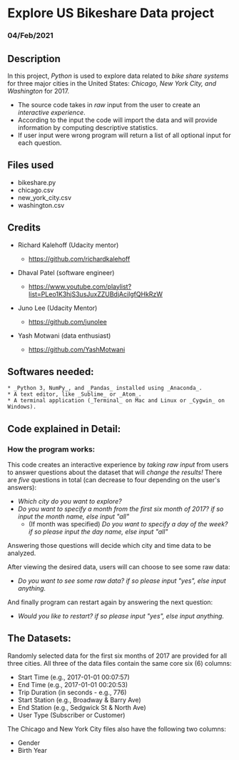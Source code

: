 # **Explore US Bikeshare Data project**

### 04/Feb/2021


## **Description**
In this project, _Python_ is used to explore data related to _bike share systems_ for three major cities in the United States: _Chicago, New York City, and Washington_ for 2017.
- The source code takes in _raw_ input from the user to create an _interactive experience_.
- According to the input the code will import the data and will provide information by computing descriptive statistics.
- If user input were wrong program will return a list of all optional input for each question.

## **Files used**

- bikeshare.py
- chicago.csv
- new_york_city.csv
- washington.csv

## **Credits**

* Richard Kalehoff (Udacity mentor)

    - https://github.com/richardkalehoff

* Dhaval Patel (software engineer)

    - https://www.youtube.com/playlist?list=PLeo1K3hjS3usJuxZZUBdjAcilgfQHkRzW

* Juno Lee (Udacity Mentor)

    - https://github.com/junolee

* Yash Motwani (data enthusiast)

    - https://github.com/YashMotwani

## **Softwares needed:**
    * _Python 3, NumPy_, and _Pandas_ installed using _Anaconda_.
    * A text editor, like _Sublime_ or _Atom_.
    * A terminal application (_Terminal_ on Mac and Linux or _Cygwin_ on Windows).

## **Code explained in Detail:**
### **How the program works:**
This code creates an interactive experience by _taking raw input_ from users to answer questions about the dataset that will _change the results!_ There are _five_ questions in total (can decrease to four depending on the user's answers):

* _Which city do you want to explore?_
* _Do you want to specify a month from the first six month of 2017? if so input the month name, else input "all"_
    * (If month was specified) _Do you want to specify a day of the week? if so please input the day name, else input "all"_

Answering those questions will decide which city and time data to be analyzed.

After viewing the desired data, users will can choose to see some raw data:
* _Do you want to see some raw data? if so please input "yes", else input anything._

And finally program can restart again by answering the next question:
* _Would you like to restart? if so please input "yes", else input anything._

## **The Datasets:**
Randomly selected data for the first six months of 2017 are provided for all three cities. All three of the data files contain the same core six (6) columns:

- Start Time (e.g., 2017-01-01 00:07:57)
- End Time (e.g., 2017-01-01 00:20:53)
- Trip Duration (in seconds - e.g., 776)
- Start Station (e.g., Broadway & Barry Ave)
- End Station (e.g., Sedgwick St & North Ave)
- User Type (Subscriber or Customer)

The Chicago and New York City files also have the following two columns:

- Gender
- Birth Year
